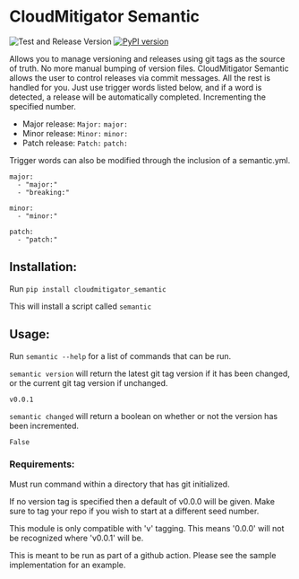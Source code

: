 # CloudMitigator Semantic 
![Test and Release Version](https://github.com/cloudmitigator/semantic/workflows/Test%20and%20Release%20Version/badge.svg) [![PyPI version](https://badge.fury.io/py/cloudmitigator-semantic.svg)](https://badge.fury.io/py/cloudmitigator-semantic)


Allows you to manage versioning and releases using git tags as the source of truth. No more manual bumping
of version files. CloudMitigator Semantic allows the user to control releases via commit messages. All the rest is handled for you.
Just use trigger words listed below, and if a word is detected, a release will be automatically completed. Incrementing the specified number.

- Major release: `Major:` `major:`
- Minor release: `Minor:` `minor:`
- Patch release: `Patch:` `patch:`

Trigger words can also be modified through the inclusion of a semantic.yml.

    major:
      - "major:"
      - "breaking:"

    minor:
      - "minor:"

    patch:
      - "patch:"


## Installation:

Run `pip install cloudmitigator_semantic`

This will install a script called `semantic`

## Usage:

Run `semantic --help` for a list of commands that can be run. 

`semantic version` will return the latest git tag version if it has been changed, or the current git tag version if unchanged.

    v0.0.1
    
`semantic changed` will return a boolean on whether or not the version has been incremented.

    False
    

### Requirements:

Must run command within a directory that has git initialized.

If no version tag is specified then a default of v0.0.0 will be given. Make sure to tag your repo if you wish to start at a different seed number.

This module is only compatible with 'v' tagging. This means '0.0.0' will not be recognized where 'v0.0.1' will be.

This is meant to be run as part of a github action. Please see the sample implementation for an example.
